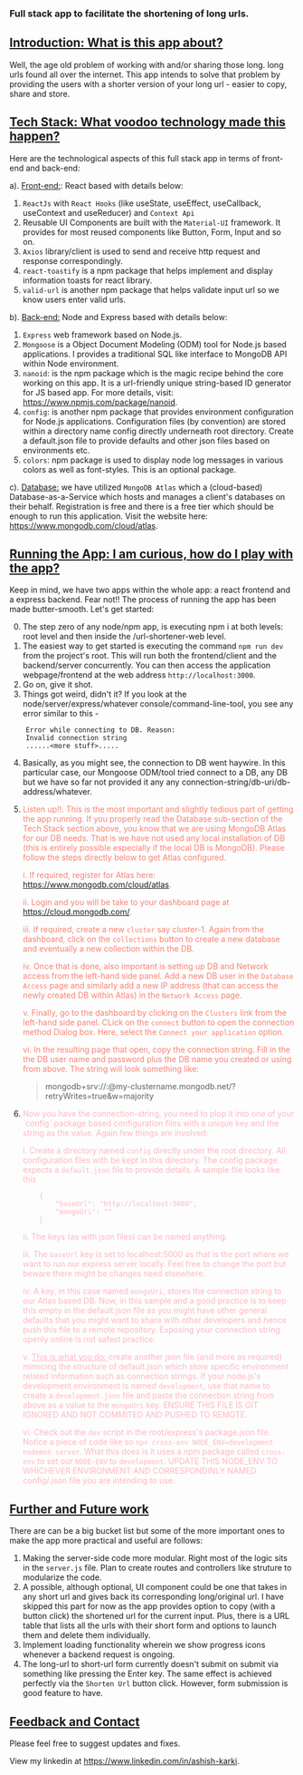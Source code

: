 ### Full stack app to facilitate the shortening of long urls.

## <u>Introduction: What is this app about?</u>

Well, the age old problem of working with and/or sharing those long. long urls found all over the internet. This app intends to solve that problem by providing the users with a shorter version of your long url - easier to copy, share and store.

## <u>Tech Stack: What voodoo technology made this happen?</u>

Here are the technological aspects of this full stack app in terms of front-end and back-end:

a). <u>Front-end:</u>: React based with details below:

1. `ReactJs` with `React Hooks` (like useState, useEffect, useCallback, useContext and useReducer) and `Context Api`
2. Reusable UI Components are built with the `Material-UI` framework. It provides for most reused components like Button, Form, Input and so on.
3. `Axios` library/client is used to send and receive http request and response correspondingly.
4. `react-toastify` is a npm package that helps implement and display information toasts for react library.
5. `valid-url` is another npm package that helps validate input url so we know users enter valid urls.

b). <u>Back-end:</u> Node and Express based with details below:

1. `Express` web framework based on Node.js.
2. `Mongoose` is a Object Document Modeling (ODM) tool for Node.js based applications. I provides a traditional SQL like interface to MongoDB API within Node environment.
3. `nanoid`: is the npm package which is the magic recipe behind the core working on this app. It is a url-friendly unique string-based ID generator for JS based app. For more details, visit: https://www.npmjs.com/package/nanoid.
4. `config`: is another npm package that provides environment configuration for Node.js applications. Configuration files (by convention) are stored within a directory name config directly underneath root directory. Create a default.json file to provide defaults and other json files based on environments etc.
5. `colors`: npm package is used to display node log messages in various colors as well as font-styles. This is an optional package.

c). <u>Database:</u> we have utilized `MongoDB Atlas` which a (cloud-based) Database-as-a-Service which hosts and manages a client's databases on their behalf. Registration is free and there is a free tier which should be enough to run this application. Visit the website here: https://www.mongodb.com/cloud/atlas.

## <u>Running the App: I am curious, how do I play with the app?</u>

Keep in mind, we have two apps within the whole app: a react frontend and a express backend. Fear not!! The process of running the app has been made butter-smooth. Let's get started:

0. The step zero of any node/npm app, is executing npm i at both levels: root level and then inside the /url-shortener-web level.
1. The easiest way to get started is executing the command `npm run dev` from the project's root. This will run both the frontend/client and the backend/server concurrently. You can then access the application webpage/frontend at the web address `http://localhost:3000`.
2. Go on, give it shot.
3. Things got weird, didn't it? If you look at the node/server/express/whatever console/command-line-tool, you see any error similar to this -

```
    Error while connecting to DB. Reason:
    Invalid connection string
    ......<more stuff>.....
```

4. Basically, as you might see, the connection to DB went haywire. In this particular case, our Mongoose ODM/tool tried connect to a DB, any DB but we have so far not provided it any any connection-string/db-uri/db-address/whatever.

5. <div style="color:salmon">Listen up!!. This is the most important and slightly tedious part of getting the app running. If you properly read the Database sub-section of the Tech Stack section above, you know that we are using MongoDB Atlas for our DB needs. That is we have not used any local installation of DB (this is entirely possible especially if the local DB is MongoDB). Please follow the steps directly below to get Atlas configured.

   i. If required, register for Atlas here: https://www.mongodb.com/cloud/atlas.

   ii. Login and you will be take to your dashboard page at https://cloud.mongodb.com/.

   iii. If required, create a new `cluster` say cluster-1. Again from the dashboard, click on the `collections` button to create a new database and eventually a new collection within the DB.

   iv. Once that is done, also important is setting up DB and Network access from the left-hand side panel. Add a new DB user in the `Database Access` page and similarly add a new IP address (that can access the newly created DB within Atlas) in the `Network Access` page.

   v. Finally, go to the dashboard by clicking on the `Clusters` link from the left-hand side panel. CLick on the `connect` button to open the connection method Dialog box. Here, select the `Connect your application` option.

   vi. In the resulting page that open, copy the connection string. Fill in the the DB user name and password plus the DB name you created or using from above. The string will look something like:

   > mongodb+srv://<username>:<password>@my-clustername.mongodb.net/<myFirstDatabase>?retryWrites=true&w=majority

   </div>

6. <div style="color:lightpink">Now you have the connection-string, you need to plop it into one of your `config` package based configuration files with a unique key and the string as the value. Again few things are involved:

   i. Create a directory named `config` directly under the root directory. All configuration files with be kept in this directory. The config package expects a `default.json` file to provide details. A sample file looks like this

   ```
       {
           "baseUrl": "http://localhost:5000",
           "mongoUri": ""
       }
   ```

   ii. The keys (as with json files) can be named anything.

   iii. The `baseUrl` key is set to localhost:5000 as that is the port where we want to run our express server locally. Feel free to change the port but beware there might be changes need elsewhere.

   iv. A key, in this case named `mongoUri`, stores the connection string to our Atlas based DB. Now, in this sample and a good practice is to keep this empty in the default.json file as you might have other general defaults that you might want to share with other developers and hence push this file to a remote repository. Exposing your connection string openly online is not safest practice.

   v. <u>This is what you do: </u> create another json file (and more as required) mimicing the structure of default.json which store specific environment related information such as connection strings. If your node.js's development environment is named `development`, use that name to create a `development.json` file and paste the connection string from above as a value to the `mongoUri` key. ENSURE THIS FILE IS GIT IGNORED AND NOT COMMITED AND PUSHED TO REMOTE.

   vi. Check out the `dev` script in the root/express's package.json file. Notice a piece of code like so `npx cross-env NODE_ENV=development nodemon server`. What this does is it uses a npm package called `cross-env` to set our `NODE-ENV` to `development`. UPDATE THIS NODE_ENV TO WHICHEVER ENVIRONMENT AND CORRESPONDINLY NAMED config/<environment-name>.json file you are intending to use.
   </div>

## <u>Further and Future work</u>

There are can be a big bucket list but some of the more important ones to make the app more practical and useful are follows:

1. Making the server-side code more modular. Right most of the logic sits in the `server.js` file. Plan to create routes and controllers like struture to modularize the code.
2. A possible, although optional, UI component could be one that takes in any short url and gives back its corresponding long/original url. I have skipped this part for now as the app provides option to copy (with a button click) the shortened url for the current input. Plus, there is a URL table that lists all the urls with their short form and options to launch them and delete them individually.
3. Implement loading functionality wherein we show progress icons whenever a backend request is ongoing.
4. The long-url to short-url form currently doesn't submit on submit via something like pressing the Enter key. The same effect is achieved perfectly via the `Shorten Url` button click. However, form submission is good feature to have.

## <u>Feedback and Contact</u>

Please feel free to suggest updates and fixes.

View my linkedin at https://www.linkedin.com/in/ashish-karki.

